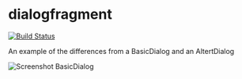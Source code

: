 dialogfragment
==============
[![Build Status](https://travis-ci.org/avalax/dialogfragment.png?branch=master)](https://travis-ci.org/avalax/dialogfragment)

An example of the differences from a BasicDialog and an AltertDialog

![Screenshot BasicDialog](https://raw.github.com/avalax/dialogfragment/master/doc/screenshot.png)